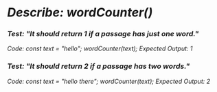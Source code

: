 # _Describe: wordCounter()_

### _Test: "It should return 1 if a passage has just one word."_
_Code:_
_const text = "hello";_
_wordCounter(text);_
_Expected Output: 1_

### _Test: "It should return 2 if a passage has two words."_
_Code:_
_const text = "hello there";_
_wordCounter(text);_
_Expected Output: 2_